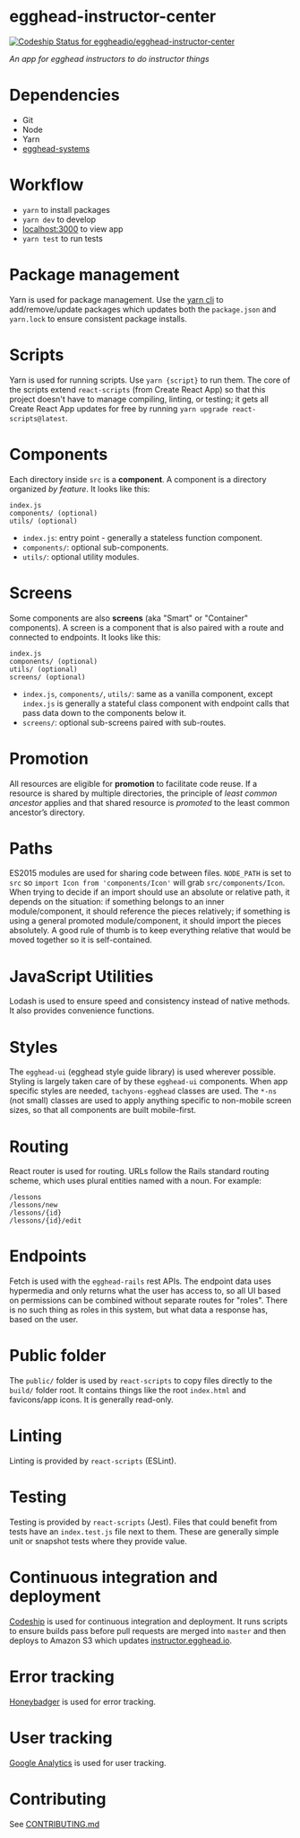 # egghead-instructor-center

[ ![Codeship Status for eggheadio/egghead-instructor-center](https://app.codeship.com/projects/3a4afe00-8808-0134-e6cc-2e5dfce30ebc/status?branch=master)](https://app.codeship.com/projects/183842)

_An app for egghead instructors to do instructor things_

# Dependencies

- Git
- Node
- Yarn
- [egghead-systems](https://github.com/eggheadio/egghead-systems)

# Workflow

- `yarn` to install packages
- `yarn dev` to develop
- [localhost:3000](http://localhost:3000) to view app
- `yarn test` to run tests

# Package management

Yarn is used for package management. Use the [yarn cli](https://yarnpkg.com/en/docs/usage) to add/remove/update packages which updates both the `package.json` and `yarn.lock` to ensure consistent package installs. 

# Scripts

Yarn is used for running scripts. Use `yarn {script}` to run them. The core of the scripts extend `react-scripts` (from Create React App) so that this project doesn't have to manage compiling, linting, or testing; it gets all Create React App updates for free by running `yarn upgrade react-scripts@latest`.

# Components

Each directory inside `src` is a **component**. A component is a directory organized _by feature_. It looks like this:

```
index.js
components/ (optional)
utils/ (optional)
```

- `index.js`: entry point - generally a stateless function component.
- `components/`: optional sub-components.
- `utils/`: optional utility modules.

# Screens

Some components are also **screens** (aka "Smart" or "Container" components). A screen is a component that is also paired with a route and connected to endpoints. It looks like this:

```
index.js
components/ (optional)
utils/ (optional)
screens/ (optional)
```

- `index.js`, `components/`, `utils/`: same as a vanilla component, except `index.js` is generally a stateful class component with endpoint calls that pass data down to the components below it.
- `screens/`: optional sub-screens paired with sub-routes.

# Promotion

All resources are eligible for **promotion** to facilitate code reuse. If a resource is shared by multiple directories, the principle of _least common ancestor_ applies and that shared resource is _promoted_ to the least common ancestor’s directory.

# Paths

ES2015 modules are used for sharing code between files. `NODE_PATH` is set to `src` so `import Icon from 'components/Icon'` will grab `src/components/Icon`. When trying to decide if an import should use an absolute or relative path, it depends on the situation: if something belongs to an inner module/component, it should reference the pieces relatively; if something is using a general promoted module/component, it should import the pieces absolutely. A good rule of thumb is to keep everything relative that would be moved together so it is self-contained.

# JavaScript Utilities

Lodash is used to ensure speed and consistency instead of native methods. It also provides convenience functions.

# Styles

The `egghead-ui` (egghead style guide library) is used wherever possible. Styling is largely taken care of by these `egghead-ui` components. When app specific styles are needed, `tachyons-egghead` classes are used. The `*-ns` (not small) classes are used to apply anything specific to non-mobile screen sizes, so that all components are built mobile-first.

# Routing

React router is used for routing. URLs follow the Rails standard routing scheme, which uses plural entities named with a noun. For example:

```
/lessons
/lessons/new
/lessons/{id}
/lessons/{id}/edit
```

# Endpoints

Fetch is used with the `egghead-rails` rest APIs. The endpoint data uses hypermedia and only returns what the user has access to, so all UI based on permissions can be combined without separate routes for "roles". There is no such thing as roles in this system, but what data a response has, based on the user.

# Public folder

The `public/` folder is used by `react-scripts` to copy files directly to the `build/` folder root. It contains things like the root `index.html` and favicons/app icons. It is generally read-only.

# Linting

Linting is provided by `react-scripts` (ESLint).

# Testing

Testing is provided by `react-scripts` (Jest). Files that could benefit from tests have an `index.test.js` file next to them. These are generally simple unit or snapshot tests where they provide value.

# Continuous integration and deployment

[Codeship](https://app.codeship.com/projects/183842) is used for continuous integration and deployment. It runs scripts to ensure builds pass before pull requests are merged into `master` and then deploys to Amazon S3 which updates [instructor.egghead.io](https://instructor.egghead.io).

# Error tracking

[Honeybadger](https://app.honeybadger.io/projects/51180/faults?q=-is%3Aresolved+-is%3Aignored) is used for error tracking.

# User tracking

[Google Analytics](https://analytics.google.com/analytics/web/?authuser=1#report/defaultid/a36512724w134681887p138806178/) is used for user tracking.

# Contributing

See [CONTRIBUTING.md](CONTRIBUTING.md)

